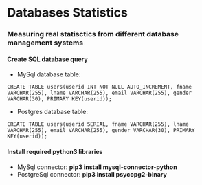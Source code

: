 # Databases Statistics
### Measuring real statisctics from different database management systems

#### Create SQL database query
- MySql database table:

```CREATE TABLE users(userid INT NOT NULL AUTO_INCREMENT, fname VARCHAR(255), lname VARCHAR(255), email VARCHAR(255), gender VARCHAR(30), PRIMARY KEY(userid));```
- Postgres database table:

```CREATE TABLE users(userid SERIAL, fname VARCHAR(255), lname VARCHAR(255), email VARCHAR(255), gender VARCHAR(30), PRIMARY KEY(userid));```
#### Install required python3 libraries
- MySql connector: **pip3 install mysql-connector-python**
- PostgreSql connector: **pip3 install psycopg2-binary**
